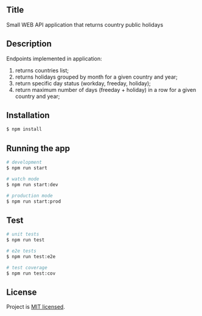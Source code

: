 ## Title

Small WEB API application that returns country public holidays

## Description

Endpoints implemented in application: 
1. returns countries list;
2. returns holidays grouped by month for a given country and year;
3. return specific day status (workday, freeday, holiday);
4. return maximum number of days (freeday + holiday) in a row for a given country and year;

## Installation

```bash
$ npm install
```

## Running the app

```bash
# development
$ npm run start

# watch mode
$ npm run start:dev

# production mode
$ npm run start:prod
```

## Test

```bash
# unit tests
$ npm run test

# e2e tests
$ npm run test:e2e

# test coverage
$ npm run test:cov
```

## License

Project is [MIT licensed](LICENSE).
